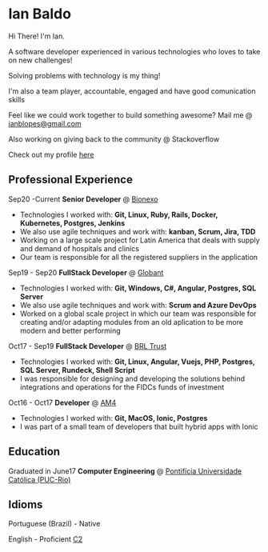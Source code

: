 # Ian Baldo


Hi There! I'm Ian.

A software developer experienced in various technologies who loves to take on new challenges!

Solving problems with technology is my thing!

I'm also a team player, accountable, engaged and have good comunication skills

Feel like we could work together to build something awesome?
Mail me @ ianblopes@gmail.com

Also working on giving back to the community @ Stackoverflow

Check out my profile [here](https://stackoverflow.com/users/15007757/baldo)

## Professional Experience
Sep20 -Current  __Senior Developer__ @ [Bionexo](https://bionexo.com/)
- Technologies I worked with: **Git, Linux, Ruby, Rails, Docker, Kubernetes, Postgres, Jenkins**
- We also use agile techniques and work with: **kanban, Scrum, Jira, TDD**
- Working on a large scale project for Latin America that deals with supply and demand of hospitals and clinics
- Our team is responsible for all the registered suppliers in the application


Sep19 - Sep20  __FullStack Developer__ @ [Globant](https://www.globant.com/)
- Technologies I worked with: **Git, Windows, C#, Angular, Postgres, SQL Server**
- We also use agile techniques and work with: **Scrum and Azure DevOps**
- Worked on a global scale project in which our team was responsible for creating and/or adapting modules from an old aplication to be more modern and better performing


Oct17 - Sep19  __FullStack Developer__ @ [BRL Trust](https://www.brltrust.com.br/?lang=en)
- Technologies I worked with: **Git, Linux, Angular, Vuejs, PHP, Postgres, SQL Server, Rundeck, Shell Script**
- I was responsible for designing and developing the solutions behind integrations and operations for the FIDCs funds of investment


Oct16 - Oct17 __Developer__ @ [AM4](https://www.am4.com.br/)
- Technologies I worked with: **Git, MacOS, Ionic, Postgres**
- I was part of a small team of developers that built hybrid apps with Ionic

## Education

Graduated in June17 __Computer Engineering__ @ [Pontifícia Universidade Católica (PUC-Rio)](https://www.puc-rio.br/index.html)

## Idioms
Portuguese (Brazil) - Native

English - Proficient [C2](https://tracktest.eu/english-levels-cefr/)
